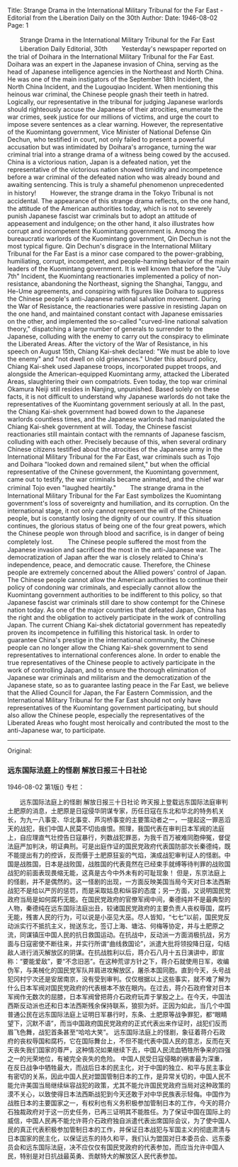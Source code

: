 Title: Strange Drama in the International Military Tribunal for the Far East - Editorial from the Liberation Daily on the 30th
Author: 
Date: 1946-08-02
Page: 1

　　Strange Drama in the International Military Tribunal for the Far East
　　Liberation Daily Editorial, 30th
　　Yesterday's newspaper reported on the trial of Doihara in the International Military Tribunal for the Far East. Doihara was an expert in the Japanese invasion of China, serving as the head of Japanese intelligence agencies in the Northeast and North China. He was one of the main instigators of the September 18th Incident, the North China Incident, and the Lugouqiao Incident. When mentioning this heinous war criminal, the Chinese people gnash their teeth in hatred. Logically, our representative in the tribunal for judging Japanese warlords should righteously accuse the Japanese of their atrocities, enumerate the war crimes, seek justice for our millions of victims, and urge the court to impose severe sentences as a clear warning. However, the representative of the Kuomintang government, Vice Minister of National Defense Qin Dechun, who testified in court, not only failed to present a powerful accusation but was intimidated by Doihara's arrogance, turning the war criminal trial into a strange drama of a witness being cowed by the accused. China is a victorious nation, Japan is a defeated nation, yet the representative of the victorious nation showed timidity and incompetence before a war criminal of the defeated nation who was already bound and awaiting sentencing. This is truly a shameful phenomenon unprecedented in history!
　　However, the strange drama in the Tokyo Tribunal is not accidental. The appearance of this strange drama reflects, on the one hand, the attitude of the American authorities today, which is not to severely punish Japanese fascist war criminals but to adopt an attitude of appeasement and indulgence; on the other hand, it also illustrates how corrupt and incompetent the Kuomintang government is. Among the bureaucratic warlords of the Kuomintang government, Qin Dechun is not the most typical figure. Qin Dechun's disgrace in the International Military Tribunal for the Far East is a minor case compared to the power-grabbing, humiliating, corrupt, incompetent, and people-harming behavior of the main leaders of the Kuomintang government. It is well known that before the "July 7th" Incident, the Kuomintang reactionaries implemented a policy of non-resistance, abandoning the Northeast, signing the Shanghai, Tanggu, and He-Ume agreements, and conspiring with figures like Doihara to suppress the Chinese people's anti-Japanese national salvation movement. During the War of Resistance, the reactionaries were passive in resisting Japan on the one hand, and maintained constant contact with Japanese emissaries on the other, and implemented the so-called "curved-line national salvation theory," dispatching a large number of generals to surrender to the Japanese, colluding with the enemy to carry out the conspiracy to eliminate the Liberated Areas. After the victory of the War of Resistance, in his speech on August 15th, Chiang Kai-shek declared: "We must be able to love the enemy" and "not dwell on old grievances." Under this absurd policy, Chiang Kai-shek used Japanese troops, incorporated puppet troops, and alongside the American-equipped Kuomintang army, attacked the Liberated Areas, slaughtering their own compatriots. Even today, the top war criminal Okamura Neiji still resides in Nanjing, unpunished. Based solely on these facts, it is not difficult to understand why Japanese warlords do not take the representatives of the Kuomintang government seriously at all. In the past, the Chiang Kai-shek government had bowed down to the Japanese warlords countless times, and the Japanese warlords had manipulated the Chiang Kai-shek government at will. Today, the Chinese fascist reactionaries still maintain contact with the remnants of Japanese fascism, colluding with each other. Precisely because of this, when several ordinary Chinese citizens testified about the atrocities of the Japanese army in the International Military Tribunal for the Far East, war criminals such as Tojo and Doihara "looked down and remained silent," but when the official representative of the Chinese government, the Kuomintang government, came out to testify, the war criminals became animated, and the chief war criminal Tojo even "laughed heartily."
　　The strange drama in the International Military Tribunal for the Far East symbolizes the Kuomintang government's loss of sovereignty and humiliation, and its corruption. On the international stage, it not only cannot represent the will of the Chinese people, but is constantly losing the dignity of our country. If this situation continues, the glorious status of being one of the four great powers, which the Chinese people won through blood and sacrifice, is in danger of being completely lost.
　　The Chinese people suffered the most from the Japanese invasion and sacrificed the most in the anti-Japanese war. The democratization of Japan after the war is closely related to China's independence, peace, and democratic cause. Therefore, the Chinese people are extremely concerned about the Allied powers' control of Japan. The Chinese people cannot allow the American authorities to continue their policy of condoning war criminals, and especially cannot allow the Kuomintang government authorities to be indifferent to this policy, so that Japanese fascist war criminals still dare to show contempt for the Chinese nation today. As one of the major countries that defeated Japan, China has the right and the obligation to actively participate in the work of controlling Japan. The current Chiang Kai-shek dictatorial government has repeatedly proven its incompetence in fulfilling this historical task. In order to guarantee China's prestige in the international community, the Chinese people can no longer allow the Chiang Kai-shek government to send representatives to international conferences alone. In order to enable the true representatives of the Chinese people to actively participate in the work of controlling Japan, and to ensure the thorough elimination of Japanese war criminals and militarism and the democratization of the Japanese state, so as to guarantee lasting peace in the Far East, we believe that the Allied Council for Japan, the Far Eastern Commission, and the International Military Tribunal for the Far East should not only have representatives of the Kuomintang government participating, but should also allow the Chinese people, especially the representatives of the Liberated Areas who fought most heroically and contributed the most to the anti-Japanese war, to participate.



<hr /> 

Original: 


### 远东国际法庭上的怪剧  解放日报三十日社论

1946-08-02
第1版()
专栏：

　　远东国际法庭上的怪剧
    解放日报三十日社论
    昨天报上登载远东国际法庭审判土肥原的消息，土肥原是日寇侵华阴谋专家，历任日寇在东北和华北的特务机关长，为九一八事变、华北事变、芦沟桥事变的主要策动者之一，一提起这一罪恶滔天的战犯，我们中国人民莫不切齿痕恨。照理，我国代表在审判日本军阀的法庭上，自应理直气壮控告日寇暴行，列数战犯罪恶，为我千百万被难同胞伸冤，督促法庭严加判决，明证典刑。可是出庭作证的国民党政府代表国防部次长秦德纯，既不能提出有力的控诉，反而慑于土肥原狂妄的气焰，演成战犯审判证人的怪剧。中国是战胜国，日本是战败国，战胜国的代表竟然在已经束手就缚等待判罪的战败国战犯的前面表现畏缩无能，这真是古今中外未有的可耻现象！
    但是，东京法庭上的怪剧，并不是偶然的。这一怪剧的出现，一方面反映美国当局今天对日本法西斯战犯不是给以严厉的惩罚，而是采取姑息和纵容的态度；另一方面，又说明国民党政府当局是如何腐朽无能。在国民党政府的官僚军阀中间，秦德纯并不是最典型的人物，秦德纯在远东国际法庭出丑，较诸国民党政府的主要负责人丧权辱国，腐朽无能，残害人民的行为，可以说是小巫见大巫。尽人皆知，“七七”以前，国民党反动派实行不抵抗主义，抛送东北，签订上海、塘沽、何梅等协定，并与土肥原之流，同谋镇压中国人民的抗日救国运动。在抗战中，反动派一方面消极抗战，另方面与日寇密使不断往来，并实行所谓“曲线救国论”，派遣大批将领投降日寇，勾结敌人进行消灭解放区的阴谋。在抗战胜利以后，蒋介石八月十五日演讲中，即宣称：“要能爱敌”，要“不念旧恶”。在这种荒谬方针之下，蒋介石就使用日军，收编伪军，与美械化的国民党军队并肩进攻解放区，屠杀本国同胞。直到今天，头号战犯冈村宁次还是安居南京，没有受到审判。仅仅根据以上这些事实，就不难了解为什么日本军阀对国民党政府的代表根本不放在眼内。在过去，蒋介石政府曾对日本军阀作无数次的屈膝，日本军阀曾把蒋介石政府玩弄于掌股之上。在今天，中国法西斯反动派也还和日本法西斯残余保持联系，狼狈为奸。正因为如此，当几个中国普通公民在远东国际法庭上证明日军暴行时，东条、土肥原等战争罪犯，都“眼睛望下，沉默不语”，而当中国政府国民党政府的正式代表出来作证时，战犯们反而眉飞色舞，战犯首条甚至“哈哈大笑”。
    远东国际法庭上的怪剧，象征着蒋介石政府的丧权辱国和腐朽，它在国际舞台上，不但不能代表中国人民的意志，反而在天天丧失我们国家的尊严，这种情况如果继续下去，中国人民流血牺牲所争来的四强之一的光荣地位，有被完全丧失的危险。
    中国人民受日寇侵略的祸害最为深重，在反日战争中牺牲最大，而战后日本的民主化，对于中国的独立、和平与民主事业有密切的关系，因此中国人民对盟国管制日本的工作，是异常关切的，中国人民不能允许美国当局继续纵容战犯的政策，尤其不能允许国民党政府当局对这种政策的漠不关心，以致使得日本法西斯战犯到今天还敢于对中华民族表示轻侮。中国作为战胜日本的主要国家之一，有权利也有义务积极参加管制日本的工作，今天的蒋介石独裁政府对于这一历史任务，已再三证明其不能胜任。为了保证中国在国际上的威信，中国人民再不能允许蒋介石政府独自派遣代表出席国际会议，为了使中国人民的真正代表积极参加管制日本的工作，并保证日本战犯与军国主义的彻底肃清与日本国家的民主化，以保证远东的持久和平，我们认为盟国对日本委员会、远东委员会和远东国际法庭，决不应仅仅有国民党政府的代表参加，而应当允许中国人民，特别是对日抗战最英勇、贡献特大的解放区人民代表参加。

